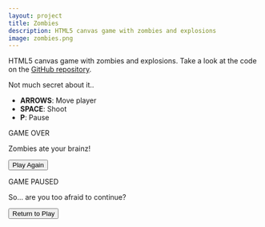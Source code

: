 ```yaml
---
layout: project
title: Zombies
description: HTML5 canvas game with zombies and explosions
image: zombies.png
---
```

<link rel="stylesheet" href="css/style.css">

HTML5 canvas game with zombies and explosions. Take a look at the code on the <a href="http://github.com/brunops/zombies-game" target="_blank">GitHub repository</a>.

Not much secret about it..

* __ARROWS__: Move player
* __SPACE__: Shoot
* __P__: Pause

<div id="game-wrapper">
  <canvas id="game-canvas" width="512" height="480"></canvas>

  <div id="game-overlay">
    <div id="game-over">
      <p>GAME OVER</p>
      <p>Zombies ate your brainz!</p>
      <button id="play-again">Play Again</button>
    </div>
    <div id="game-paused">
      <p>GAME PAUSED</p>
      <p>So... are you too afraid to continue?</p>
      <button id="return-play">Return to Play</button>
    </div>
  </div>
</div>

<script src="js/main.js"></script>
